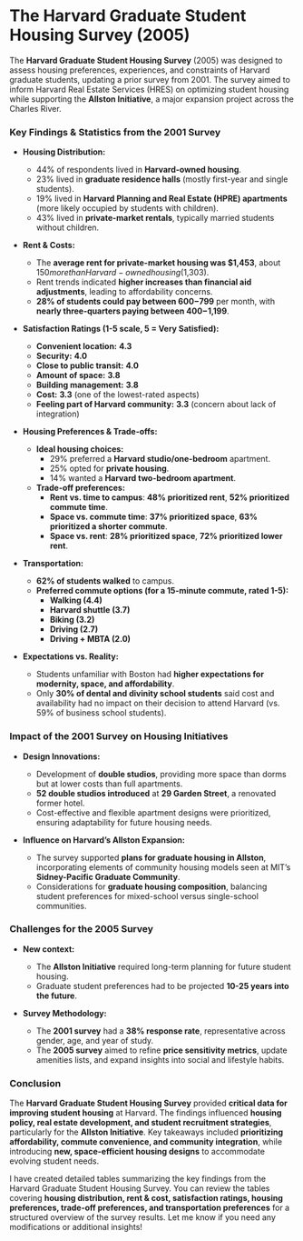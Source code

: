 # The Harvard Graduate Student Housing Survey (2005) 

The **Harvard Graduate Student Housing Survey** (2005) was designed to assess housing preferences, experiences, and constraints of Harvard graduate students, updating a prior survey from 2001. The survey aimed to inform Harvard Real Estate Services (HRES) on optimizing student housing while supporting the **Allston Initiative**, a major expansion project across the Charles River.

### **Key Findings & Statistics from the 2001 Survey**
- **Housing Distribution:**
  - 44% of respondents lived in **Harvard-owned housing**.
  - 23% lived in **graduate residence halls** (mostly first-year and single students).
  - 19% lived in **Harvard Planning and Real Estate (HPRE) apartments** (more likely occupied by students with children).
  - 43% lived in **private-market rentals**, typically married students without children.

- **Rent & Costs:**
  - The **average rent for private-market housing was $1,453**, about $150 more than Harvard-owned housing ($1,303).
  - Rent trends indicated **higher increases than financial aid adjustments**, leading to affordability concerns.
  - **28% of students could pay between $600-$799** per month, with **nearly three-quarters paying between $400-$1,199**.

- **Satisfaction Ratings (1-5 scale, 5 = Very Satisfied):**
  - **Convenient location:** **4.3**
  - **Security:** **4.0**
  - **Close to public transit:** **4.0**
  - **Amount of space:** **3.8**
  - **Building management:** **3.8**
  - **Cost:** **3.3** (one of the lowest-rated aspects)
  - **Feeling part of Harvard community:** **3.3** (concern about lack of integration)

- **Housing Preferences & Trade-offs:**
  - **Ideal housing choices:**
    - 29% preferred a **Harvard studio/one-bedroom** apartment.
    - 25% opted for **private housing**.
    - 14% wanted a **Harvard two-bedroom apartment**.
  - **Trade-off preferences:**
    - **Rent vs. time to campus**: **48% prioritized rent**, **52% prioritized commute time**.
    - **Space vs. commute time**: **37% prioritized space**, **63% prioritized a shorter commute**.
    - **Space vs. rent**: **28% prioritized space**, **72% prioritized lower rent**.

- **Transportation:**
  - **62% of students walked** to campus.
  - **Preferred commute options (for a 15-minute commute, rated 1-5):**
    - **Walking (4.4)**
    - **Harvard shuttle (3.7)**
    - **Biking (3.2)**
    - **Driving (2.7)**
    - **Driving + MBTA (2.0)**

- **Expectations vs. Reality:**
  - Students unfamiliar with Boston had **higher expectations for modernity, space, and affordability**.
  - Only **30% of dental and divinity school students** said cost and availability had no impact on their decision to attend Harvard (vs. 59% of business school students).

### **Impact of the 2001 Survey on Housing Initiatives**
- **Design Innovations:**
  - Development of **double studios**, providing more space than dorms but at lower costs than full apartments.
  - **52 double studios introduced** at **29 Garden Street**, a renovated former hotel.
  - Cost-effective and flexible apartment designs were prioritized, ensuring adaptability for future housing needs.

- **Influence on Harvard’s Allston Expansion:**
  - The survey supported **plans for graduate housing in Allston**, incorporating elements of community housing models seen at MIT’s **Sidney-Pacific Graduate Community**.
  - Considerations for **graduate housing composition**, balancing student preferences for mixed-school versus single-school communities.

### **Challenges for the 2005 Survey**
- **New context:**
  - The **Allston Initiative** required long-term planning for future student housing.
  - Graduate student preferences had to be projected **10-25 years into the future**.

- **Survey Methodology:**
  - The **2001 survey** had a **38% response rate**, representative across gender, age, and year of study.
  - The **2005 survey** aimed to refine **price sensitivity metrics**, update amenities lists, and expand insights into social and lifestyle habits.

### **Conclusion**
The **Harvard Graduate Student Housing Survey** provided **critical data for improving student housing** at Harvard. The findings influenced **housing policy, real estate development, and student recruitment strategies**, particularly for the **Allston Initiative**. Key takeaways included **prioritizing affordability, commute convenience, and community integration**, while introducing **new, space-efficient housing designs** to accommodate evolving student needs.

I have created detailed tables summarizing the key findings from the Harvard Graduate Student Housing Survey. You can review the tables covering **housing distribution, rent & cost, satisfaction ratings, housing preferences, trade-off preferences, and transportation preferences** for a structured overview of the survey results. Let me know if you need any modifications or additional insights!

